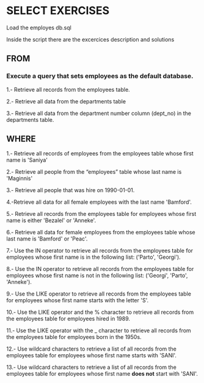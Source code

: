 
# SELECT EXERCISES 
Load the employes db.sql

Inside the script there are the excercices description and solutions

## FROM
### Execute a query that sets **employees** as the default database.

1.- Retrieve all records from the employees table.

2.- Retrieve all data from the departments table

3.- Retrieve all data from the department number column (dept_no) in the departments table.

## WHERE

1.- Retrieve all records of employees from the employees table whose first name is 'Saniya' 

2.- Retrieve all people from the “employees” table whose last name  is 'Maginnis'

3.- Retrieve all people that was hire on 1990-01-01.

4.-Retrieve all data for all female employees with the last name 'Bamford'.

5.- Retrieve all records from the employees table for employees whose first name is either 'Bezalel' or 'Anneke'.

6.- Retrieve all data for female employees from the employees table whose last name is 'Bamford' or 'Peac'.

7.- Use the IN operator to retrieve all records from the employees table for employees whose first name is in the following list: ('Parto', 'Georgi').

8.- Use the IN operator to retrieve all records from the employees table for employees whose first name is not in the following list: ('Georgi', 'Parto', 'Anneke').

9.- Use the LIKE operator to retrieve all records from the employees table for employees whose first name starts with the letter 'S'.

10.- Use the LIKE operator and the % character to retrieve all records from the employees table for employees hired in 1989.

11.- Use the LIKE operator with the _ character to retrieve all records from the employees table for employees born in the 1950s.

12.- Use wildcard characters to retrieve a list of all records from the employees table for employees whose first name starts with 'SANI'.

13.- Use wildcard characters to retrieve a list of all records from the employees table for employees whose first name **does not** start with 'SANI'.








